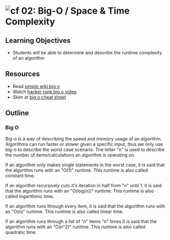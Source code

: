![cf](http://i.imgur.com/7v5ASc8.png) 02: Big-O / Space & Time Complexity
=====================================

## Learning Objectives
* Students will be able to determine and describe the runtime complexity of an algorithm


## Resources
* Read [simple wiki big o]
* Watch [hacker rank big o video]
* Skim at [big o cheat sheet]


## Outline

### Big O
Big-o is a way of describing the speed and memory usage of an algorithm. Algorithms can run faster or slower given a specific input, thus we only use big-o to describe the worst case scenario. The letter "n" is used to describe the number of items/calculations an algorithm is operating on.

If an algorithm only makes single statements in the worst case, it is said that the algorithm runs with an "O(1)" runtime.  This runtime is also called constant time.

If an algorithm recursively cuts it's iteration in half from "n" until 1, it is said that the algorithm runs with an "O(log(n))" runtime. This runtime is also called logarithmic time.

If an algorithm runs through every item, it is said that the algorithm runs with an "O(n)" runtime. This runtime is also called linear time.

If an algorithm runs through a list of "n" items "n" times it is said that the algorithm runs with an "O(n^2)" runtime. This runtime is also called quadratic time.

[simple wiki big o]: https://simple.wikipedia.org/wiki/Big_O_notation
[hacker rank big o video]: https://www.youtube.com/watch?v=v4cd1O4zkGw
[Big O Cheat Sheet]: http://bigocheatsheet.com/